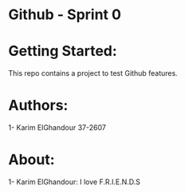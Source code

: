 # Github - Sprint 0

Getting Started:
=================
This repo contains a project to test Github features.

Authors:
=========
1- Karim ElGhandour 37-2607

About:
=======
1- Karim ElGhandour: I love F.R.I.E.N.D.S


